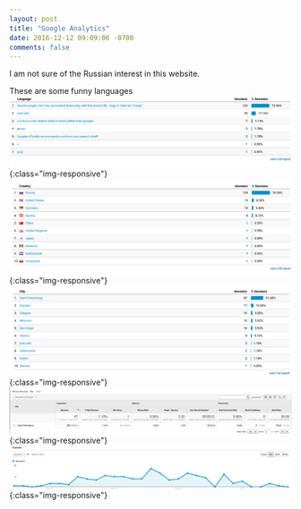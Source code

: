 ```yaml
---
layout: post
title: "Google Analytics"
date: 2016-12-12 09:09:06 -0700
comments: false
---
```

I am not sure  of the Russian interest in this website. 

These are some funny languages 
![screenshotOne](../images/Google_Analytics_language.png){:class="img-responsive"}
![screenshotTwo](../images/Google_Analytics_Country.png){:class="img-responsive"} 
![screenshotThree](../images/Google_Analytics_city.png){:class="img-responsive"}
![screenshotFour](../images/Google_Analytics_time.png){:class="img-responsive"}
![screenshotFive](../images/Google_Analytics_chart.png){:class="img-responsive"}
